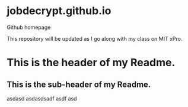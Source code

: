 # jobdecrypt.github.io

Github homepage

This repository will be updated as I go along with my class on MIT xPro.

# This is the header of my Readme.

## This is the sub-header of my Readme.

asdasd asdasdsadf asdf asd
